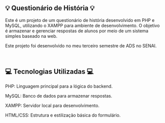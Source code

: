 ##  💡 Questionário de História 💡

Este é um projeto de um questionário de história desenvolvido em PHP e MySQL, utilizando o XAMPP para ambiente de desenvolvimento. O objetivo é armazenar e gerenciar respostas de alunos por meio de um sistema simples baseado na web.

Este projeto foi desenvolvido no meu terceiro semestre de ADS no SENAI.

<br>


 ## 💻 Tecnologias Utilizadas 💻

PHP: Linguagem principal para a lógica do backend.

MySQL: Banco de dados para armazenar respostas.

XAMPP: Servidor local para desenvolvimento.

HTML/CSS: Estrutura e estilização básica do formulário.
